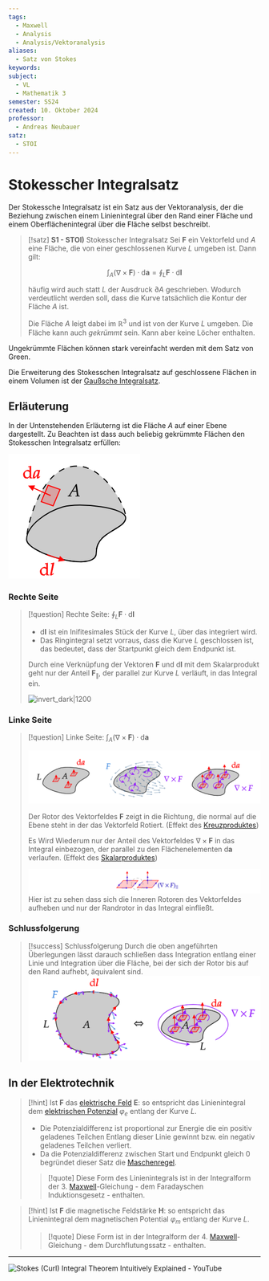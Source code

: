 ```yaml
---
tags:
  - Maxwell
  - Analysis
  - Analysis/Vektoranalysis
aliases:
  - Satz von Stokes
keywords: 
subject:
  - VL
  - Mathematik 3
semester: SS24
created: 10. Oktober 2024
professor:
  - Andreas Neubauer
satz:
  - STOI
---
```

 

# Stokesscher Integralsatz

Der Stokessche Integralsatz ist ein Satz aus der Vektoranalysis, der die Beziehung zwischen einem Linienintegral über den Rand einer Fläche und einem Oberflächenintegral über die Fläche selbst beschreibt.

> [!satz] **S1 - STOI)** Stokesscher Integralsatz
> Sei $\boldsymbol{F}$ ein Vektorfeld und $A$ eine Fläche, die von einer geschlossenen Kurve $L$ umgeben ist. Dann gilt:
> 
> $$\int_{A}(\nabla \times \boldsymbol{F}) \cdot \mathrm{d} \boldsymbol{a}=\oint_L \boldsymbol{F} \cdot \mathrm{d} \boldsymbol{l}$$
> 
> häufig wird auch statt $L$ der Ausdruck $\partial A$ geschrieben. Wodurch verdeutlicht werden soll, dass die Kurve tatsächlich die Kontur der Fläche $A$ ist.
> 
> Die Fläche $A$ leigt dabei im $\mathbb{R}^{3}$ und ist von der Kurve $L$ umgeben. Die Fläche kann auch *gekrümmt* sein. Kann aber keine Löcher enthalten.

Ungekrümmte Flächen können stark vereinfacht werden mit dem Satz von Green.

Die Erweiterung des Stokesschen Integralsatz auf geschlossene Flächen in einem Volumen ist der [Gaußsche Integralsatz](Analysis/Gaußscher%20Integralsatz.md).

## Erläuterung

In der Untenstehenden Erläuterng ist die Fläche $A$ auf einer Ebene dargestellt. Zu Beachten ist dass auch beliebig gekrümmte Flächen den Stokesschen Integralsatz erfüllen:

![invert_dark](../../assets/3dArea.png)

### Rechte Seite

> [!question] Rechte Seite: $\oint_{L} \boldsymbol{F}\cdot \mathrm{d}\boldsymbol{l}$
> 
> - $\mathrm{d} \boldsymbol{l}$ ist ein Inifitesimales Stück der Kurve $L$, über das integriert wird.
> - Das Ringintegral setzt vorraus, dass die Kurve $L$ geschlossen ist, das bedeutet, dass der Startpunkt gleich dem Endpunkt ist.
> 
> Durch eine Verknüpfung der Vektoren $\boldsymbol{F}$ und $\mathrm{d} \boldsymbol{l}$ mit dem Skalarprodukt geht nur der Anteil $\boldsymbol{F}_{\|}$, der parallel zur Kurve $L$ verläuft, in das Integral ein.
> 
> ![invert_dark|1200](../../assets/StokesRechteSeite.svg)
> 

### Linke Seite

> [!question] Linke Seite: $\int_{A}(\nabla \times \boldsymbol{F}) \cdot \mathrm{d} \boldsymbol{a}$
> 
> ![invert_dark](../../assets/StokesLinkeSeite.png)
> 
> Der Rotor des Vektorfeldes $\boldsymbol{F}$ zeigt in die Richtung, die normal auf die Ebene steht in der das Vektorfeld Rotiert. (Effekt des [Kreuzproduktes](Algebra/Kreuzprodukt.md))
> 
> Es Wird Wiederum nur der Anteil des Vektorfeldes $\nabla \times \boldsymbol{F}$ in das Integral einbezogen, der parallel zu den Flächenelementen $\mathrm{d}\boldsymbol{a}$ verlaufen. (Effekt des [Skalarproduktes](Algebra/Skalarprodukt.md)) 
> 
> ![invert_dark](../../assets/Rot.png)
> Hier ist zu sehen dass sich die Inneren Rotoren des Vektorfeldes aufheben und nur der Randrotor in das Integral einfließt.

### Schlussfolgerung

> [!success] Schlussfolgerung
> Durch die oben angeführten Überlegungen lässt darauch schließen dass Integration entlang einer Linie und Integration über die Fläche, bei der sich der Rotor bis auf den Rand aufhebt, äquivalent sind.
> ![invert_dark](../../assets/Stokes.png)

## In der Elektrotechnik

> [!hint] Ist $\boldsymbol{F}$ das [elektrische Feld](../../Elektrotechnik/Elektrisches%20Feld.md) $\boldsymbol{E}$:
> so entspricht das Linienintegral dem [elektrischen Potenzial](../../Elektrotechnik/elektrische%20Spannung.md) $\varphi_{e}$ entlang der Kurve $L$.
>
> - Die Potenzialdifferenz ist proportional zur Energie die ein positiv geladenes Teilchen Entlang dieser Linie gewinnt bzw. ein negativ geladenes Teilchen verliert.
> - Da die Potenzialdifferenz zwischen Start und Endpunkt gleich $0$ begründet dieser Satz die [Maschenregel](../../Elektrotechnik/Kirchhoffsche%20Regeln.md).
> 
> > [!quote] Diese Form des Linienintegrals ist in der Integralform der 3. [Maxwell](../../Elektrotechnik/Maxwell.md)-Gleichung - dem Faradayschen Induktionsgesetz - enthalten.
> 

> [!hint] Ist $\boldsymbol{F}$ die magnetische Feldstärke $\boldsymbol{H}$:
> so entspricht das Linienintegral dem magnetischen Potential $\varphi_{m}$ entlang der Kurve $L$.
> > [!quote] Diese Form ist in der Integralform der 4. [Maxwell](../../Elektrotechnik/Maxwell.md)-Gleichung - dem Durchflutungssatz - enthalten.

---

![Stokes (Curl) Integral Theorem Intuitively Explained - YouTube](https://www.youtube.com/watch?v=gem7PlWezIY)